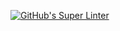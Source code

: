 [![GitHub's Super Linter](https://github.com/ICS20-Programming-StellaS/Unit3-02-HTML-VolumeTriangularPyramid/workflows/GitHub's%20Super%20Linter/badge.svg)](https://github.com/ICS20-Programming-StellaS/Unit3-02-HTML-VolumeTriangularPyramid/actions)